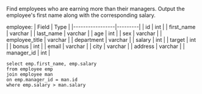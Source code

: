 Find employees who are earning more than their managers. Output the employee's first name along with the corresponding salary.

employee:
| Field           | Type    |
|-----------------|---------|
| id              | int     |
| first_name      | varchar |
| last_name       | varchar |
| age             | int     |
| sex             | varchar |
| employee_title  | varchar |
| department      | varchar |
| salary          | int     |
| target          | int     |
| bonus           | int     |
| email           | varchar |
| city            | varchar |
| address         | varchar |
| manager_id      | int     |

```
select emp.first_name, emp.salary
from employee emp
join employee man
on emp.manager_id = man.id
where emp.salary > man.salary
```
